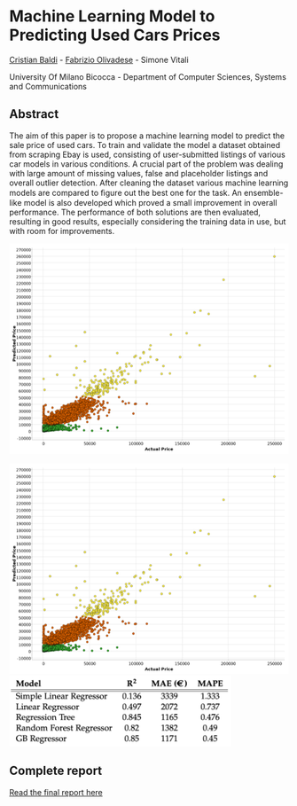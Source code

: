 # Machine Learning Model to Predicting Used Cars Prices

[Cristian Baldi](https://www.linkedin.com/in/crisbal/) - [Fabrizio Olivadese](https://www.linkedin.com/in/fabrizio-olivadese-71a445b3/) - Simone Vitali

University Of Milano Bicocca - Department of Computer Sciences, Systems and Communications

## Abstract
The aim of this paper is to propose a machine learning model to predict the sale price of used cars. To train and validate the model a dataset obtained from scraping Ebay is used, consisting of user-submitted listings of various car models in various conditions. A crucial part of the problem was dealing with large amount of missing values, false and placeholder listings and overall outlier detection. After cleaning the dataset various machine learning models are compared to ﬁgure out the best one for the task. An ensemble-like model is also developed which proved a small improvement in overall performance. The performance of both solutions are then evaluated, resulting in good results, especially considering the training data in use, but with room for improvements.

![Graph](https://raw.githubusercontent.com/Fabrolly/Machine-Learning-Model-to-Predicting-Used-Cars-Prices/master/Resources/graph.png)

<img src="https://raw.githubusercontent.com/Fabrolly/Machine-Learning-Model-to-Predicting-Used-Cars-Prices/master/Resources/graph.png" width="600">

<img src="https://raw.githubusercontent.com/Fabrolly/Machine-Learning-Model-to-Predicting-Used-Cars-Prices/master/Resources/results%20(partial).png" width="400">



## Complete report

[Read the final report here](https://github.com/Fabrolly/Machine-Learning-Model-to-Predicting-Used-Cars-Prices/blob/master/Final%20Report.pdf)

